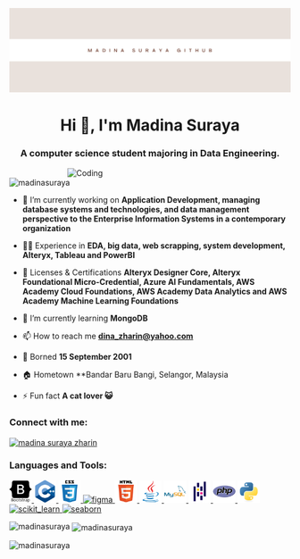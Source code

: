 ![MasterHead](https://github.com/madinasuraya/madinasuraya/blob/main/Earthy%20Minimalist%20Name%20LinkedIn%20Article%20Cover%20Image.png?raw=true)
<h1 align="center">Hi 👋, I'm Madina Suraya</h1>
<h3 align="center">A computer science student majoring in Data Engineering.</h3>

<img align="right" alt="Coding" width="400" src="https://gifdb.com/images/high/office-cat-typing-computer-l6urlu1jc1bvwo3i.gif">
<p align="left"> <img src="https://komarev.com/ghpvc/?username=madinasuraya&label=Profile%20views&color=0e75b6&style=flat" alt="madinasuraya" /> </p>

- 🔭 I’m currently working on **Application Development, managing database systems and technologies, and data management perspective to the Enterprise Information Systems in a contemporary organization**

- 👨‍💻 Experience in
  **EDA, big data, web scrapping, system development, Alteryx, Tableau and PowerBI**
  
- 🏅 Licenses & Certifications **Alteryx Designer Core, Alteryx Foundational Micro-Credential, Azure AI Fundamentals, AWS Academy Cloud Foundations, AWS Academy Data Analytics and  AWS Academy Machine Learning Foundations**

- 🌱 I’m currently learning **MongoDB**

- 📫 How to reach me **dina_zharin@yahoo.com**

- 	📅 Borned **15 September 2001**

- 	🏠 Hometown **Bandar Baru Bangi, Selangor, Malaysia

- ⚡ Fun fact **A cat lover 😺**

<h3 align="left">Connect with me:</h3>
<p align="left">
<a href="[https://linkedin.com/in/madina suraya zharin](https://www.linkedin.com/in/madina-suraya-zharin-b1177723a/)" target="blank"><img align="center" src="https://raw.githubusercontent.com/rahuldkjain/github-profile-readme-generator/master/src/images/icons/Social/linked-in-alt.svg" alt="madina suraya zharin" height="30" width="40" /></a>
</p>

<h3 align="left">Languages and Tools:</h3>
<p align="left"> <a href="https://getbootstrap.com" target="_blank" rel="noreferrer"> <img src="https://raw.githubusercontent.com/devicons/devicon/master/icons/bootstrap/bootstrap-plain-wordmark.svg" alt="bootstrap" width="40" height="40"/> </a> <a href="https://www.w3schools.com/cpp/" target="_blank" rel="noreferrer"> <img src="https://raw.githubusercontent.com/devicons/devicon/master/icons/cplusplus/cplusplus-original.svg" alt="cplusplus" width="40" height="40"/> </a> <a href="https://www.w3schools.com/css/" target="_blank" rel="noreferrer"> <img src="https://raw.githubusercontent.com/devicons/devicon/master/icons/css3/css3-original-wordmark.svg" alt="css3" width="40" height="40"/> </a> <a href="https://www.figma.com/" target="_blank" rel="noreferrer"> <img src="https://www.vectorlogo.zone/logos/figma/figma-icon.svg" alt="figma" width="40" height="40"/> </a> <a href="https://www.w3.org/html/" target="_blank" rel="noreferrer"> <img src="https://raw.githubusercontent.com/devicons/devicon/master/icons/html5/html5-original-wordmark.svg" alt="html5" width="40" height="40"/> </a> <a href="https://www.java.com" target="_blank" rel="noreferrer"> <img src="https://raw.githubusercontent.com/devicons/devicon/master/icons/java/java-original.svg" alt="java" width="40" height="40"/> </a> <a href="https://www.mysql.com/" target="_blank" rel="noreferrer"> <img src="https://raw.githubusercontent.com/devicons/devicon/master/icons/mysql/mysql-original-wordmark.svg" alt="mysql" width="40" height="40"/> </a> <a href="https://pandas.pydata.org/" target="_blank" rel="noreferrer"> <img src="https://raw.githubusercontent.com/devicons/devicon/2ae2a900d2f041da66e950e4d48052658d850630/icons/pandas/pandas-original.svg" alt="pandas" width="40" height="40"/> </a> <a href="https://www.php.net" target="_blank" rel="noreferrer"> <img src="https://raw.githubusercontent.com/devicons/devicon/master/icons/php/php-original.svg" alt="php" width="40" height="40"/> </a> <a href="https://www.python.org" target="_blank" rel="noreferrer"> <img src="https://raw.githubusercontent.com/devicons/devicon/master/icons/python/python-original.svg" alt="python" width="40" height="40"/> </a> <a href="https://scikit-learn.org/" target="_blank" rel="noreferrer"> <img src="https://upload.wikimedia.org/wikipedia/commons/0/05/Scikit_learn_logo_small.svg" alt="scikit_learn" width="40" height="40"/> </a> <a href="https://seaborn.pydata.org/" target="_blank" rel="noreferrer"> <img src="https://seaborn.pydata.org/_images/logo-mark-lightbg.svg" alt="seaborn" width="40" height="40"/> </a> </p>

<p><img align="left" src="https://github-readme-stats.vercel.app/api/top-langs?username=madinasuraya&show_icons=true&locale=en&layout=compact" alt="madinasuraya" /></p>

<p>&nbsp;<img align="center" src="https://github-readme-stats.vercel.app/api?username=madinasuraya&show_icons=true&locale=en" alt="madinasuraya" /></p>

<p><img align="center" src="https://github-readme-streak-stats.herokuapp.com/?user=madinasuraya&" alt="madinasuraya" /></p>
